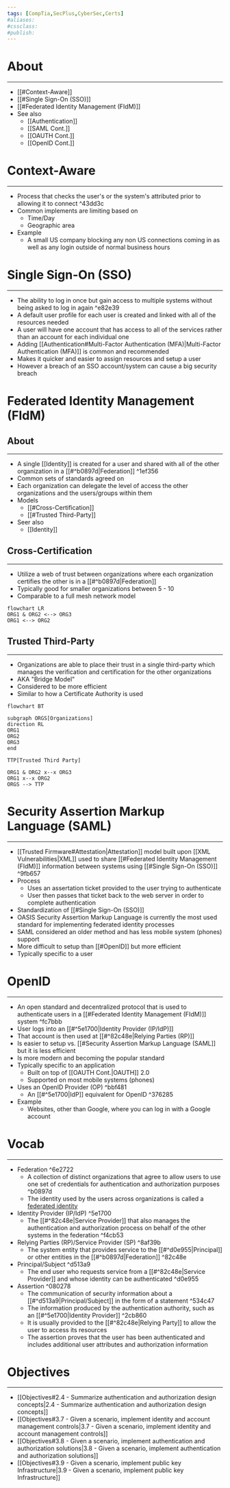 ```yaml
---
tags: [CompTia,SecPlus,CyberSec,Certs]
#aliases:
#cssclass:
#publish:
---
```


# About
---
- [[#Context-Aware]]
- [[#Single Sign-On (SSO)]]
- [[#Federated Identity Management (FIdM)]]
- See also
	- [[Authentication]]
	- [[SAML Cont.]]
	- [[OAUTH Cont.]]
	- [[OpenID Cont.]]

# Context-Aware
---
- Process that checks the user's or the system's attributed prior to allowing it to connect ^43dd3c
- Common implements are limiting based on
	- Time/Day
	- Geographic area
- Example
	- A small US company blocking any non US connections coming in as well as any login outside of normal business hours

# Single Sign-On (SSO)
---
- The ability to log in once but gain access to multiple systems without being asked to log in again ^e82e39
- A default user profile for each user is created and linked with all of the resources needed
- A user will have one account that has access to all of the services rather than an account for each individual one
- Adding [[Authentication#Multi-Factor Authentication (MFA)|Multi-Factor Authentication (MFA)]] is common and recommended
- Makes it quicker and easier to assign resources and setup a user
- However a breach of an SSO account/system can cause a big security breach

# Federated Identity Management (FIdM)

## About
---
- A single [[Identity]] is created for a user and shared with all of the other organization in a [[#^b0897d|Federation]] ^1ef356
- Common sets of standards agreed on
- Each organization can delegate the level of access the other organizations and the users/groups within them
- Models
	- [[#Cross-Certification]]
	- [[#Trusted Third-Party]]
- Seer also
	- [[Identity]]

## Cross-Certification
---
- Utilize a web of trust between organizations where each organization certifies the other is in a [[#^b0897d|Federation]]
- Typically good for smaller organizations between 5 - 10
- Comparable to a full mesh network model

```mermaid
flowchart LR
ORG1 & ORG2 <--> ORG3
ORG1 <--> ORG2
```

## Trusted Third-Party
---
- Organizations are able to place their trust in a single third-party which manages the verification and certification for the other organizations
- AKA "Bridge Model"
- Considered to be more efficient
- Similar to how a Certificate Authority is used

```mermaid
flowchart BT

subgraph ORGS[Organizations]
direction RL
ORG1
ORG2
ORG3
end

TTP[Trusted Third Party]

ORG1 & ORG2 x--x ORG3
ORG1 x--x ORG2
ORGS --> TTP
```

# Security Assertion Markup Language (SAML)
---
- [[Trusted Firmware#Attestation|Attestation]] model built upon [[XML Vulnerabilities|XML]] used to share [[#Federated Identity Management (FIdM)]] information between systems using [[#Single Sign-On (SSO)]] ^9fb657
- Process
	- Uses an assertation ticket provided to the user trying to authenticate
	- User then passes that ticket back to the web server in order to complete authentication
- Standardization of [[#Single Sign-On (SSO)]]
- OASIS Security Assertion Markup Language is currently the most used standard for implementing federated identity processes
- SAML considered an older method and has less mobile system (phones) support
- More difficult to setup than [[#OpenID]] but more efficient
- Typically specific to a user

# OpenID
---
- An open standard and decentralized protocol that is used to authenticate users in a [[#Federated Identity Management (FIdM)]] system ^fc7bbb
- User logs into an [[#^5e1700|Identity Provider (IP/IdP)]]
- That account is then used at [[#^82c48e|Relying Parties (RP)]]
- Is easier to setup vs. [[#Security Assertion Markup Language (SAML]] but it is less efficient
- Is more modern and becoming the popular standard
- Typically specific to an application
	- Built on top of [[OAUTH Cont.|OAUTH]] 2.0
	- Supported on most mobile systems (phones)
- Uses an OpenID Provider (OP) ^bbf481
	- An [[#^5e1700|IdP]] equivalent for OpenID  ^376285
- Example
	- Websites, other than Google, where you can log in with a Google account

# Vocab
---
- Federation ^6e2722
	- A collection of distinct organizations that agree to allow users to use one set of credentials for authentication and authorization purposes ^b0897d
	- The identity used by the users across organizations is called a <u>federated identity</u>
- Identity Provider (IP/IdP) ^5e1700
	- The [[#^82c48e|Service Provider]] that also manages the authentication and authorization process on behalf of the other systems in the federation ^f4cb53
- Relying Parties (RP)/Service Provider (SP) ^8af39b
	- The system entity that provides service to the [[#^d0e955|Principal]] or other entities in the [[#^b0897d|Federation]] ^82c48e
- Principal/Subject ^d513a9
	- The end user who requests service from a [[#^82c48e|Service Provider]] and whose identity can be authenticated ^d0e955
- Assertion ^080278
	- The communication of security information about a [[#^d513a9|Principal/Subject]] in the form of a statement ^534c47
	- The information produced by the authentication authority, such as an [[#^5e1700|Identity Provider]] ^2cb860
	- It is usually provided to the [[#^82c48e|Relying Party]] to allow the user to access its resources
	- The assertion proves that the user has been authenticated and includes additional user attributes and authorization information

# Objectives
---
- [[Objectives#2.4 - Summarize authentication and authorization design concepts|2.4 - Summarize authentication and authorization design concepts]]
- [[Objectives#3.7 - Given a scenario, implement identity and account management controls|3.7 - Given a scenario, implement identity and account management controls]]
- [[Objectives#3.8 - Given a scenario, implement authentication and authorization solutions|3.8 - Given a scenario, implement authentication and authorization solutions]]
- [[Objectives#3.9 - Given a scenario, implement public key Infrastructure|3.9 - Given a scenario, implement public key Infrastructure]]